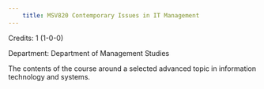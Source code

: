 ```yaml
---
    title: MSV820 Contemporary Issues in IT Management
---
```

Credits: 1 (1-0-0)

Department: Department of Management Studies

The contents of the course around a selected advanced topic in information technology and systems.